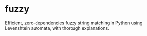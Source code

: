 # fuzzy
Efficient, zero-dependencies fuzzy string matching in Python using Levenshtein automata, with thorough explanations.
